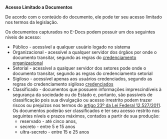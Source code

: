**Acesso Limitado a Documentos**

De acordo com o conteúdo do documento, ele pode ter seu acesso limitado nos termos da legislação.

Os documentos capturados no E-Docs podem possuir um dos seguintes níveis de acesso:

* Público - acessível a qualquer usuário logado no sistema
* Organizacional - acessível a qualquer servidor dos órgãos por onde o documento transitar, segundo as regras do [credenciamento organizacional](Credenciamento.md#organizacional)
* Setorial - acessível a qualquer servidor dos setores pode onde o documento transitar, segundo as regras do credenciamento setorial
* Sigiloso - acessível apenas aos usuários credenciados, segundo as regras do credenciamento sigiloso [credenciados](Credenciamento.md)
* Classificado - documentos que possuem informações imprescindíveis à segurança da sociedade ou do Estado e, portanto, são passíveis de classificação pois sua divulgação ou acesso irrestrito podem trazer riscos ou prejuízos nos termos do [artigo 23º da Lei Federal 12.527/2011](http://www.planalto.gov.br/ccivil_03/_ato2011-2014/2011/lei/l12527.htm#art23). Os documentos poderão ser classificados e ter seu acesso restrito nos seguintes níveis e prazos máximos, contados a partir de sua produção:
  * reservado - até cinco anos, 
  * secreto - entre 5 e 15 anos
  * ultra-secreto - entre 15 e 25 anos

